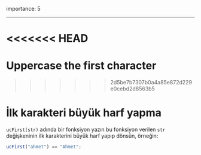 importance: 5

---

<<<<<<< HEAD
=======
# Uppercase the first character
>>>>>>> 2d5be7b7307b0a4a85e872d229e0cebd2d8563b5

# İlk karakteri büyük harf yapma

`ucFirst(str)` adında bir fonksiyon yazın bu fonksiyon verilen `str` değişkeninin ilk karakterini büyük harf yapıp dönsün, örneğin:

```js
ucFirst("ahmet") == "Ahmet";
```
